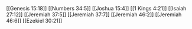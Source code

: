 [[Genesis 15:18]]
[[Numbers 34:5]]
[[Joshua 15:4]]
[[1 Kings 4:21]]
[[Isaiah 27:12]]
[[Jeremiah 37:5]]
[[Jeremiah 37:7]]
[[Jeremiah 46:2]]
[[Jeremiah 46:6]]
[[Ezekiel 30:21]]
